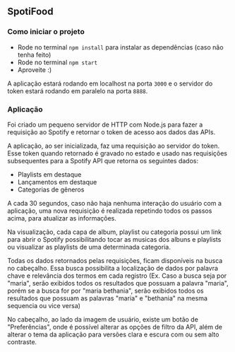 ## SpotiFood

### Como iniciar o projeto

- Rode no terminal `npm install` para instalar as dependências (caso não tenha feito)
- Rode no terminal `npm start`
- Aproveite :)

A aplicação estará rodando em localhost na porta `3000` e o servidor do token estará rodando em paralelo na porta `8888`.

### Aplicação

Foi criado um pequeno servidor de HTTP com Node.js para fazer a requisição ao Spotify e retornar o token de acesso aos dados das APIs.

A aplicação, ao ser inicializada, faz uma requisição ao servidor do token. Esse token quando retornado é gravado no estado e usado nas requisições subsequentes para a Spotify API que retorna os seguintes dados:

- Playlists em destaque
- Lançamentos em destaque
- Categorias de gêneros

A cada 30 segundos, caso não haja nenhuma interação do usuário com a aplicação, uma nova requisição é realizada repetindo todos os passos acima, para atualizar as informações.

Na visualização, cada capa de album, playlist ou categoria possui um link para abrir o Spotify possibilitando tocar as musicas dos albuns e playlists ou visualizar as playlists de uma determinada categoria.

Todas os dados retornados pelas requisições, ficam disponíveis na busca no cabeçalho. Essa busca possibilita a localização de dados por palavra chave e relevância dos termos em cada registro (Ex. Caso a busca seja por "maria", serão exibidos todos os resultados que possuam a palavra "maria", porém se a busca for por "maria bethania", serão exibidos todos os resultados que possuam as palavras "maria" e "bethania" na mesma sequencia ou vice versa)

No cabeçalho, ao lado da imagem de usuário, existe um botão de "Preferências", onde é possível alterar as opções de filtro da API, além de alterar o tema da aplicação para versões clara e escura com ou sem alto contraste.
